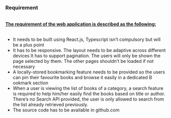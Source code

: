 <h3><b>Requirement</b></h3>
<br>
<b><u/>The requirement of the web application is described as the following:</u></b>
<br>
<br>
<ul>
<li>It needs to be built using React.js, Typescript isn’t compulsory but will be a plus point
<li>It has to be responsive. The layout needs to be adaptive across different devices
It has to support pagination. The users will only be shown the page selected by them. The other pages shouldn’t be loaded if not
necessary
<li>A locally-stored bookmarking feature needs to be provided so the users can pin their favourite books and browse it easily in a dedicated B
ookmark section
<li>When a user is viewing the list of books of a category, a search feature is required to help him/her easily find the books based on title or
author. There’s no Search API provided, the user is only allowed to search from the list already retrieved previously.
<li>The source code has to be available in github.com




